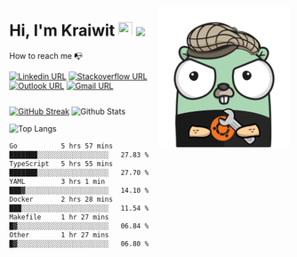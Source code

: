 [//]: # (<img align="right" width="235" src="https://github.com/arsmn/arsmn/blob/main/magician_gopher.png">)
<img align="right" width="235" src="assets/img/my_gopher.png">

# Hi, I'm Kraiwit <img src="https://media.giphy.com/media/hvRJCLFzcasrR4ia7z/giphy.gif" width="25px" height="25px"> ![](https://komarev.com/ghpvc/?username=parlarlax&label=PROFILE+VIEWS)

How to reach me :mailbox_with_no_mail:

[![Linkedin URL](https://img.shields.io/badge/LinkedIn-0077B5?style=for-the-badge&logo=linkedin&logoColor=white)](https://www.linkedin.com/in/kraiwit-tongkul-545b0b64/)
[![Stackoverflow URL](https://img.shields.io/badge/Stackoverflow-ef8236?style=for-the-badge&logo=stackoverflow&logoColor=white)](https://stackoverflow.com/users/15555894/lax-tongkul)
[![Outlook URL](https://img.shields.io/badge/Outlook-0078D4?style=for-the-badge&logo=microsoft-outlook&logoColor=white)](mailto:lax.ltk@outlook.com)
[![Gmail URL](https://img.shields.io/badge/Gmail-D14836?style=for-the-badge&logo=gmail&logoColor=white)](mailto:lax.ltk@gmail.com)




##
[![GitHub Streak](https://github-readme-streak-stats.herokuapp.com?user=parlarlax&theme=dark)](https://git.io/streak-stats)
![Github Stats](https://github-readme-stats.vercel.app/api?username=parlarlax&show_icons=true&theme=github_dark&include_all_commits=true&custom_title=GitHub%20Stats)

![Top Langs](https://github-readme-stats.vercel.app/api/top-langs/?username=parlarlax&hide=css,html&theme=github_dark&layout=compact)

<!--START_SECTION:waka-->

```text
Go           5 hrs 57 mins   ███████░░░░░░░░░░░░░░░░░░   27.83 %
TypeScript   5 hrs 55 mins   ███████░░░░░░░░░░░░░░░░░░   27.70 %
YAML         3 hrs 1 min     ███▓░░░░░░░░░░░░░░░░░░░░░   14.10 %
Docker       2 hrs 28 mins   ███░░░░░░░░░░░░░░░░░░░░░░   11.54 %
Makefile     1 hr 27 mins    █▓░░░░░░░░░░░░░░░░░░░░░░░   06.84 %
Other        1 hr 27 mins    █▓░░░░░░░░░░░░░░░░░░░░░░░   06.80 %
```

<!--END_SECTION:waka-->
